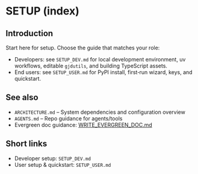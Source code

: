 # SETUP (index)

## Introduction
Start here for setup. Choose the guide that matches your role:

- Developers: see `SETUP_DEV.md` for local development environment, uv workflows, editable `gjdutils`, and building TypeScript assets.
- End users: see `SETUP_USER.md` for PyPI install, first‑run wizard, keys, and quickstart.

## See also
- `ARCHITECTURE.md` – System dependencies and configuration overview
- `AGENTS.md` – Repo guidance for agents/tools
- Evergreen doc guidance: [WRITE_EVERGREEN_DOC.md](https://raw.githubusercontent.com/gregdetre/gjdutils/refs/heads/main/docs/instructions/WRITE_EVERGREEN_DOC.md)

## Short links
- Developer setup: `SETUP_DEV.md`
- User setup & quickstart: `SETUP_USER.md`
